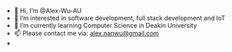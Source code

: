 - 👋 Hi, I’m @Alex-Wu-AU
- 👀 I’m interested in software development, full stack development and IoT
- 🌱 I’m currently learning Computer Science in Deakin University
- 📫 Please contact me via: alex.nanwu@gmail.com
- 

<!---
Alex-Wu-AU/Alex-Wu-AU is a ✨ special ✨ repository because its `README.md` (this file) appears on your GitHub profile.
You can click the Preview link to take a look at your changes.
--->
